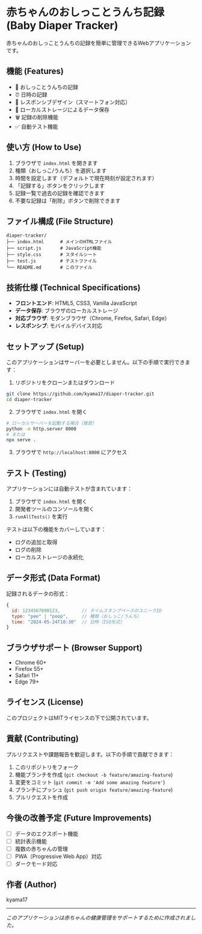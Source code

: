 # 赤ちゃんのおしっことうんち記録 (Baby Diaper Tracker)

赤ちゃんのおしっことうんちの記録を簡単に管理できるWebアプリケーションです。

## 機能 (Features)

- 📝 おしっことうんちの記録
- ⏰ 日時の記録
- 📱 レスポンシブデザイン（スマートフォン対応）
- 💾 ローカルストレージによるデータ保存
- 🗑️ 記録の削除機能
- ✅ 自動テスト機能

## 使い方 (How to Use)

1. ブラウザで `index.html` を開きます
2. 種類（おしっこ/うんち）を選択します
3. 時間を設定します（デフォルトで現在時刻が設定されます）
4. 「記録する」ボタンをクリックします
5. 記録一覧で過去の記録を確認できます
6. 不要な記録は「削除」ボタンで削除できます

## ファイル構成 (File Structure)

```
diaper-tracker/
├── index.html      # メインのHTMLファイル
├── script.js       # JavaScript機能
├── style.css       # スタイルシート
├── test.js         # テストファイル
└── README.md       # このファイル
```

## 技術仕様 (Technical Specifications)

- **フロントエンド**: HTML5, CSS3, Vanilla JavaScript
- **データ保存**: ブラウザのローカルストレージ
- **対応ブラウザ**: モダンブラウザ（Chrome, Firefox, Safari, Edge）
- **レスポンシブ**: モバイルデバイス対応

## セットアップ (Setup)

このアプリケーションはサーバーを必要としません。以下の手順で実行できます：

1. リポジトリをクローンまたはダウンロード
```bash
git clone https://github.com/kyama17/diaper-tracker.git
cd diaper-tracker
```

2. ブラウザで `index.html` を開く
```bash
# ローカルサーバーを起動する場合（推奨）
python -m http.server 8000
# または
npx serve .
```

3. ブラウザで `http://localhost:8000` にアクセス

## テスト (Testing)

アプリケーションには自動テストが含まれています：

1. ブラウザで `index.html` を開く
2. 開発者ツールのコンソールを開く
3. `runAllTests()` を実行

テストは以下の機能をカバーしています：
- ログの追加と取得
- ログの削除
- ローカルストレージの永続化

## データ形式 (Data Format)

記録されるデータの形式：

```javascript
{
  id: 1234567890123,        // タイムスタンプベースのユニークID
  type: "pee" | "poop",     // 種類（おしっこ/うんち）
  time: "2024-05-24T10:30"  // 日時（ISO形式）
}
```

## ブラウザサポート (Browser Support)

- Chrome 60+
- Firefox 55+
- Safari 11+
- Edge 79+

## ライセンス (License)

このプロジェクトはMITライセンスの下で公開されています。

## 貢献 (Contributing)

プルリクエストや課題報告を歓迎します。以下の手順で貢献できます：

1. このリポジトリをフォーク
2. 機能ブランチを作成 (`git checkout -b feature/amazing-feature`)
3. 変更をコミット (`git commit -m 'Add some amazing feature'`)
4. ブランチにプッシュ (`git push origin feature/amazing-feature`)
5. プルリクエストを作成

## 今後の改善予定 (Future Improvements)

- [ ] データのエクスポート機能
- [ ] 統計表示機能
- [ ] 複数の赤ちゃんの管理
- [ ] PWA（Progressive Web App）対応
- [ ] ダークモード対応

## 作者 (Author)

kyama17

---

*このアプリケーションは赤ちゃんの健康管理をサポートするために作成されました。*